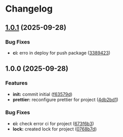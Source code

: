 # Changelog

## [1.0.1](https://github.com/t8ngs/show-screen-errors/compare/v1.0.0...v1.0.1) (2025-09-28)


### Bug Fixes

* **ci:** erro in deploy for push package ([3389423](https://github.com/t8ngs/show-screen-errors/commit/3389423fa1ed0335ad2cec992482906c86df3640))

## 1.0.0 (2025-09-28)


### Features

* **init:** commit initial ([f63579d](https://github.com/t8ngs/show-screen-errors/commit/f63579d6e332714a7549b21309d97df4bfb73c73))
* **prettier:** reconfigure prettier for project ([4db2bd1](https://github.com/t8ngs/show-screen-errors/commit/4db2bd1307250883cb5508d2a2c2c44a25eb54ec))


### Bug Fixes

* **ci:** check error ci for project ([673f6b3](https://github.com/t8ngs/show-screen-errors/commit/673f6b3abf06a2e32406c51c0f297bd5cda2e84f))
* **lock:** created lock for project ([0768b7d](https://github.com/t8ngs/show-screen-errors/commit/0768b7d8d737a8b1dc5423c28c1a7a29744f6b8b))

